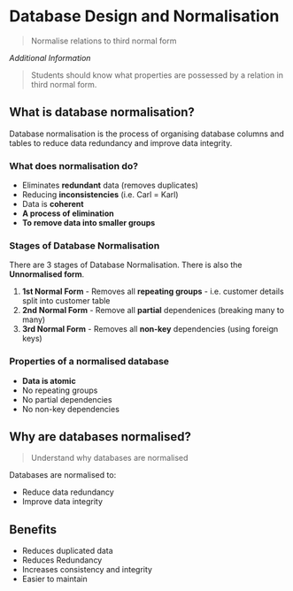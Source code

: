 # Database Design and Normalisation

> Normalise relations to third normal form

*Additional Information*

> Students should know what properties are
> possessed by a relation in third normal form.

## What is database normalisation?

Database normalisation is the process of organising database columns and tables 
to reduce data redundancy and improve data integrity.

### What does normalisation do?

* Eliminates **redundant** data (removes duplicates)
* Reducing **inconsistencies** (i.e. Carl = Karl)
* Data is **coherent**
* **A process of elimination**
* **To remove data into smaller groups**

### Stages of Database Normalisation

There are 3 stages of Database Normalisation. There is also the **Unnormalised form**.

1. **1st Normal Form** - Removes all **repeating groups** - i.e. customer details split into customer table
2. **2nd Normal Form** - Remove all **partial** dependenices (breaking many to many)
3. **3rd Normal Form** - Removes all **non-key** dependencies (using foreign keys)

### Properties of a normalised database

* **Data is atomic**
* No repeating groups
* No partial dependencies
* No non-key dependencies

## Why are databases normalised?

> Understand why databases are normalised

Databases are normalised to: 
* Reduce data redundancy
* Improve data integrity

## Benefits

* Reduces duplicated data
* Reduces Redundancy
* Increases consistency and integrity
* Easier to maintain
